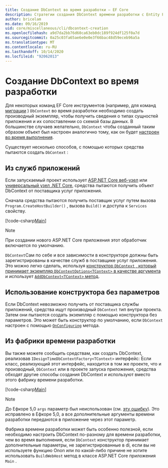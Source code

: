 ```yaml
---
title: Создание DbContext во время разработки — EF Core
description: Стратегии создания DbContext времени разработки с Entity Framework Core
author: bricelam
ms.date: 09/16/2019
uid: core/miscellaneous/cli/dbcontext-creation
ms.openlocfilehash: a9d7da2bb76d60ca63eb0dc189f924df125f0a7d
ms.sourcegitcommit: 0a25c03fa65ae6e0e0e3f66bac48d59eceb96a5a
ms.translationtype: MT
ms.contentlocale: ru-RU
ms.lasthandoff: 10/14/2020
ms.locfileid: "92062013"
---
```

# <a name="design-time-dbcontext-creation"></a>Создание DbContext во время разработки

Для некоторых команд EF Core инструментов (например, для команд [миграции][1] ) `DbContext` во время разработки необходимо создать производный экземпляр, чтобы получить сведения о типах сущностей приложения и их сопоставлении со схемой базы данных. В большинстве случаев желательно, `DbContext` чтобы созданный таким образом объект был настроен аналогично тому, как он будет [настроен во время выполнения][2].

Существует несколько способов, с помощью которых средства пытаются создать `DbContext` :

## <a name="from-application-services"></a>Из служб приложений

Если запускаемый проект использует [ASP.NET Core веб-узел][3] или [универсальный узел .NET Core][4], средства пытаются получить объект DbContext от поставщика услуг приложения.

Сначала средства пытаются получить поставщик услуг путем вызова `Program.CreateHostBuilder()` , вызова `Build()` и доступа к `Services` свойству.

[!code-csharp[Main](../../../../samples/core/Miscellaneous/CommandLine/ApplicationService.cs)]

> [!NOTE]
> При создании нового ASP.NET Core приложения этот обработчик включается по умолчанию.

`DbContext`Сам по себе и все зависимости в конструкторе должны быть зарегистрированы в качестве служб в поставщике услуг приложения. Это можно легко сделать, используя [конструктор `DbContext` , который принимает экземпляр `DbContextOptions<TContext>` в качестве аргумента][5] и использует [ `AddDbContext<TContext>` метод][6].

## <a name="using-a-constructor-with-no-parameters"></a>Использование конструктора без параметров

Если DbContext невозможно получить от поставщика службы приложений, средства ищут производный `DbContext` тип внутри проекта. Затем они пытаются создать экземпляр с помощью конструктора без параметров. Это может быть конструктор по умолчанию, если `DbContext` настроен с помощью [`OnConfiguring`][7] метода.

## <a name="from-a-design-time-factory"></a>Из фабрики времени разработки

Вы также можете сообщить средствам, как создать DbContext, реализовав `IDesignTimeDbContextFactory<TContext>` интерфейс: Если класс, реализующий этот интерфейс, находится в том же проекте, что и производный, `DbContext` или в проекте запуска приложения, средства обходят другие способы создания DbContext и используют вместо этого фабрику времени разработки.

[!code-csharp[Main](../../../../samples/core/Miscellaneous/CommandLine/BloggingContextFactory.cs)]

> [!NOTE]
> До Ефкоре 5,0 `args` параметр был неиспользован (см. [эту ошибку][8]).
> Это исправлено в Ефкоре 5,0, а все дополнительные аргументы времени разработки передаются в приложение через этот параметр.

Фабрика времени разработки может быть особенно полезной, если необходимо настроить DbContext по-разному для времени разработки, чем во время выполнения, если `DbContext` конструктор принимает дополнительные параметры, не зарегистрированные в di, если вы не используете функцию Onon или по какой-либо причине не хотите использовать `BuildWebHost` метод в классе ASP.NET Core приложения `Main` .

  [1]: xref:core/managing-schemas/migrations/index
  [2]: xref:core/miscellaneous/configuring-dbcontext
  [3]: /aspnet/core/fundamentals/host/web-host
  [4]: /aspnet/core/fundamentals/host/generic-host
  [5]: xref:core/miscellaneous/configuring-dbcontext#constructor-argument
  [6]: xref:core/miscellaneous/configuring-dbcontext#using-dbcontext-with-dependency-injection
  [7]: xref:core/miscellaneous/configuring-dbcontext#onconfiguring
  [8]: https://github.com/aspnet/EntityFrameworkCore/issues/8332
